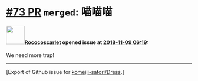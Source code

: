 # [\#73 PR](https://github.com/komeiji-satori/Dress/pull/73) `merged`: 喵喵喵

#### <img src="https://avatars.githubusercontent.com/u/29947435?u=5da9152db13b6821cac271b8f341feff31bacfd4&v=4" width="50">[Rococoscarlet](https://github.com/Rococoscarlet) opened issue at [2018-11-09 06:19](https://github.com/komeiji-satori/Dress/pull/73):

We need more trap!




-------------------------------------------------------------------------------



[Export of Github issue for [komeiji-satori/Dress](https://github.com/komeiji-satori/Dress).]

